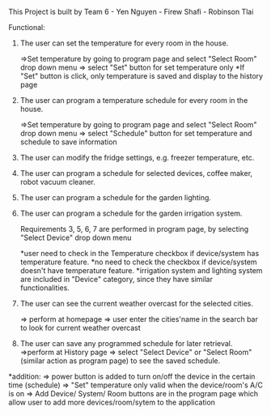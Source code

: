 This Project is built by Team 6 - Yen Nguyen - Firew Shafi - Robinson Tlai


Functional:
1. The user can set the temperature for every room in the house.
    
    =>Set temperature by going to program page and select "Select Room" drop down menu 
    => select "Set" button for set temperature only
        *If "Set" button is click, only temperature is saved and display to the history page

2. The user can program a temperature schedule for every room in the house.

    =>Set temperature by going to program page and select "Select Room" drop down menu 
    => select "Schedule" button for set temperature and schedule to save information

3. The user can modify the fridge settings, e.g. freezer temperature, etc.
5. The user can program a schedule for selected devices, coffee maker, robot vacuum
cleaner.
6. The user can program a schedule for the garden lighting.
7. The user can program a schedule for the garden irrigation system.

    Requirements 3, 5, 6, 7 are performed in program page, by selecting "Select Device" drop down menu

    *user need to check in the Temperature checkbox if device/system has temperature feature.
    *no need to check the checkbox if device/system doesn't have temperature feature.
    *irrigation system and lighting system are included in "Device" category, since they have similar functionalities.

4. The user can see the current weather overcast for the selected cities.

    => perform at homepage
    => user enter the cities'name in the search bar to look for current weather overcast

8. The user can save any programmed schedule for later retrieval.
    =>perform at History page
    => select "Select Device" or "Select Room" (similar action as program page) to see the saved schedule.


*addition: 
    => power button is added to turn on/off the device in the certain time (schedule)
    => "Set" temperature only valid when the device/room's A/C is on
    => Add Device/ System/ Room buttons are in the program page which allow user to add more devices/room/sytem to the application
